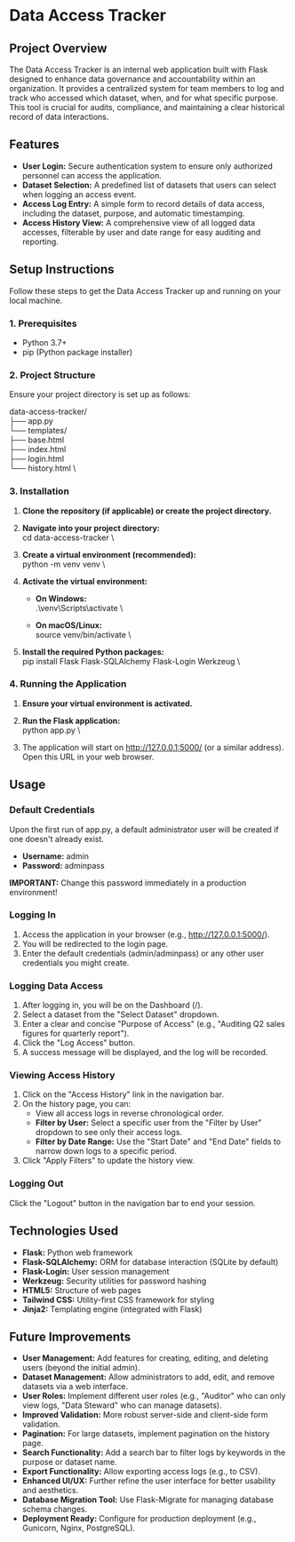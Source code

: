 # **Data Access Tracker**


## **Project Overview**

The Data Access Tracker is an internal web application built with Flask designed to enhance data governance and accountability within an organization. It provides a centralized system for team members to log and track who accessed which dataset, when, and for what specific purpose. This tool is crucial for audits, compliance, and maintaining a clear historical record of data interactions.


## **Features**



* **User Login:** Secure authentication system to ensure only authorized personnel can access the application.
* **Dataset Selection:** A predefined list of datasets that users can select when logging an access event.
* **Access Log Entry:** A simple form to record details of data access, including the dataset, purpose, and automatic timestamping.
* **Access History View:** A comprehensive view of all logged data accesses, filterable by user and date range for easy auditing and reporting.


## **Setup Instructions**

Follow these steps to get the Data Access Tracker up and running on your local machine.


### **1. Prerequisites**



* Python 3.7+
* pip (Python package installer)


### **2. Project Structure**

Ensure your project directory is set up as follows:

data-access-tracker/ \
├── app.py \
└── templates/ \
    ├── base.html \
    ├── index.html \
    ├── login.html \
    └── history.html \



### **3. Installation**



1. **Clone the repository (if applicable) or create the project directory.**
2. **Navigate into your project directory:** \
cd data-access-tracker \

3. **Create a virtual environment (recommended):** \
python -m venv venv \

4. **Activate the virtual environment:**
    * **On Windows:** \
.\venv\Scripts\activate \

    * **On macOS/Linux:** \
source venv/bin/activate \

5. **Install the required Python packages:** \
pip install Flask Flask-SQLAlchemy Flask-Login Werkzeug \



### **4. Running the Application**



1. **Ensure your virtual environment is activated.**
2. **Run the Flask application:** \
python app.py \

3. The application will start on http://127.0.0.1:5000/ (or a similar address). Open this URL in your web browser.


## **Usage**


### **Default Credentials**

Upon the first run of app.py, a default administrator user will be created if one doesn't already exist.



* **Username:** admin
* **Password:** adminpass

**IMPORTANT:** Change this password immediately in a production environment!


### **Logging In**



1. Access the application in your browser (e.g., http://127.0.0.1:5000/).
2. You will be redirected to the login page.
3. Enter the default credentials (admin/adminpass) or any other user credentials you might create.


### **Logging Data Access**



1. After logging in, you will be on the Dashboard (/).
2. Select a dataset from the "Select Dataset" dropdown.
3. Enter a clear and concise "Purpose of Access" (e.g., "Auditing Q2 sales figures for quarterly report").
4. Click the "Log Access" button.
5. A success message will be displayed, and the log will be recorded.


### **Viewing Access History**



1. Click on the "Access History" link in the navigation bar.
2. On the history page, you can:
    * View all access logs in reverse chronological order.
    * **Filter by User:** Select a specific user from the "Filter by User" dropdown to see only their access logs.
    * **Filter by Date Range:** Use the "Start Date" and "End Date" fields to narrow down logs to a specific period.
3. Click "Apply Filters" to update the history view.


### **Logging Out**

Click the "Logout" button in the navigation bar to end your session.


## **Technologies Used**



* **Flask:** Python web framework
* **Flask-SQLAlchemy:** ORM for database interaction (SQLite by default)
* **Flask-Login:** User session management
* **Werkzeug:** Security utilities for password hashing
* **HTML5:** Structure of web pages
* **Tailwind CSS:** Utility-first CSS framework for styling
* **Jinja2:** Templating engine (integrated with Flask)


## **Future Improvements**



* **User Management:** Add features for creating, editing, and deleting users (beyond the initial admin).
* **Dataset Management:** Allow administrators to add, edit, and remove datasets via a web interface.
* **User Roles:** Implement different user roles (e.g., "Auditor" who can only view logs, "Data Steward" who can manage datasets).
* **Improved Validation:** More robust server-side and client-side form validation.
* **Pagination:** For large datasets, implement pagination on the history page.
* **Search Functionality:** Add a search bar to filter logs by keywords in the purpose or dataset name.
* **Export Functionality:** Allow exporting access logs (e.g., to CSV).
* **Enhanced UI/UX:** Further refine the user interface for better usability and aesthetics.
* **Database Migration Tool:** Use Flask-Migrate for managing database schema changes.
* **Deployment Ready:** Configure for production deployment (e.g., Gunicorn, Nginx, PostgreSQL).